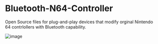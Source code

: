 # Bluetooth-N64-Controller
 Open Source files for plug-and-play devices that modify orginal Nintendo 64 contrlollers with Bluetooth capability.

 
![image](https://github.com/earp123/Bluetooth-N64-Controller/assets/33456310/4bc9734b-e0e0-4b5d-b93f-11b489b9f3e5)
